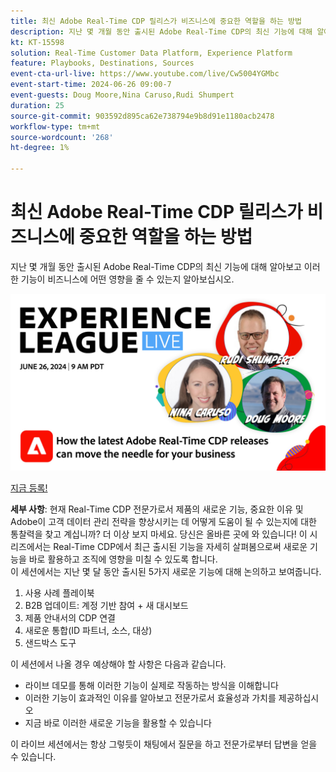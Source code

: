 ```yaml
---
title: 최신 Adobe Real-Time CDP 릴리스가 비즈니스에 중요한 역할을 하는 방법
description: 지난 몇 개월 동안 출시된 Adobe Real-Time CDP의 최신 기능에 대해 알아보고 이러한 기능이 비즈니스에 어떤 영향을 줄 수 있는지 알아보십시오.
kt: KT-15598
solution: Real-Time Customer Data Platform, Experience Platform
feature: Playbooks, Destinations, Sources
event-cta-url-live: https://www.youtube.com/live/Cw5004YGMbc
event-start-time: 2024-06-26 09:00-7
event-guests: Doug Moore,Nina Caruso,Rudi Shumpert
duration: 25
source-git-commit: 903592d895ca62e738794e9b8d91e1180acb2478
workflow-type: tm+mt
source-wordcount: '268'
ht-degree: 1%

---
```


# 최신 Adobe Real-Time CDP 릴리스가 비즈니스에 중요한 역할을 하는 방법

지난 몇 개월 동안 출시된 Adobe Real-Time CDP의 최신 기능에 대해 알아보고 이러한 기능이 비즈니스에 어떤 영향을 줄 수 있는지 알아보십시오.

[![ExL LIVE 2024년 1월 17일](assets/WebBanner-June26-2024.jpg)](https://engage.adobe.com/ExpLeagueLive-240626.html)

[지금 등록!](https://engage.adobe.com/ExpLeagueLive-240626.html)

**세부 사항**: 현재 Real-Time CDP 전문가로서 제품의 새로운 기능, 중요한 이유 및 Adobe이 고객 데이터 관리 전략을 향상시키는 데 어떻게 도움이 될 수 있는지에 대한 통찰력을 찾고 계십니까? 더 이상 보지 마세요. 당신은 올바른 곳에 와 있습니다! 이 시리즈에서는 Real-Time CDP에서 최근 출시된 기능을 자세히 살펴봄으로써 새로운 기능을 바로 활용하고 조직에 영향을 미칠 수 있도록 합니다.\
이 세션에서는 지난 몇 달 동안 출시된 5가지 새로운 기능에 대해 논의하고 보여줍니다.

1. 사용 사례 플레이북
1. B2B 업데이트: 계정 기반 참여 + 새 대시보드
1. 제품 안내서의 CDP 연결
1. 새로운 통합(ID 파트너, 소스, 대상)
1. 샌드박스 도구

이 세션에서 나올 경우 예상해야 할 사항은 다음과 같습니다.

* 라이브 데모를 통해 이러한 기능이 실제로 작동하는 방식을 이해합니다
* 이러한 기능이 효과적인 이유를 알아보고 전문가로서 효율성과 가치를 제공하십시오
* 지금 바로 이러한 새로운 기능을 활용할 수 있습니다

이 라이브 세션에서는 항상 그렇듯이 채팅에서 질문을 하고 전문가로부터 답변을 얻을 수 있습니다.

